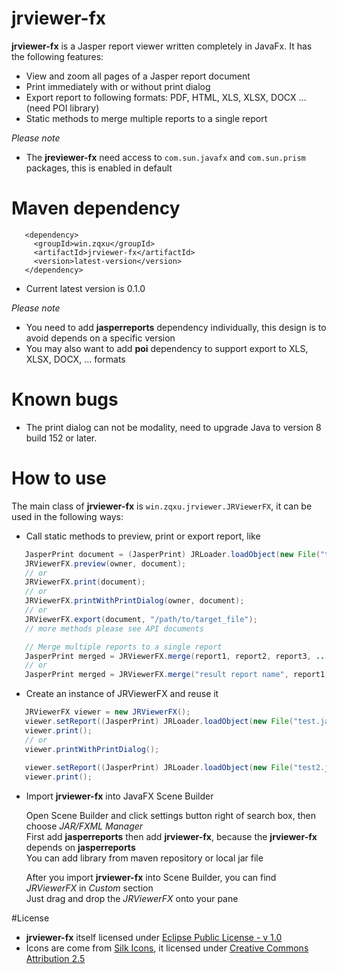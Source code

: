 # jrviewer-fx
**jrviewer-fx** is a Jasper report viewer written completely in JavaFx. It has the following features:

*  View and zoom all pages of a Jasper report document
*  Print immediately with or without print dialog
*  Export report to following formats: PDF, HTML, XLS, XLSX, DOCX ... (need POI library)
*  Static methods to merge multiple reports to a single report

_Please note_
  * The **jreviewer-fx** need access to `com.sun.javafx` and `com.sun.prism` packages, this is enabled in default


# Maven dependency
```Maven
   <dependency>
     <groupId>win.zqxu</groupId>
     <artifactId>jrviewer-fx</artifactId>
     <version>latest-version</version>
   </dependency>
```
  * Current latest version is 0.1.0
  
_Please note_  
  * You need to add **jasperreports** dependency individually, this design is to avoid depends on a specific version  
  * You may also want to add **poi** dependency to support export to XLS, XLSX, DOCX, ... formats

# Known bugs
*  The print dialog can not be modality, need to upgrade Java to version 8 build 152 or later.

# How to use
The main class of **jrviewer-fx** is `win.zqxu.jrviewer.JRViewerFX`, it can be used in the following ways:
*   Call static methods to preview, print or export report, like

```Java
   JasperPrint document = (JasperPrint) JRLoader.loadObject(new File("test.jasper"));
   JRViewerFX.preview(owner, document);
   // or
   JRViewerFX.print(document);
   // or
   JRViewerFX.printWithPrintDialog(owner, document);
   // or
   JRViewerFX.export(document, "/path/to/target_file");
   // more methods please see API documents
```

```Java
   // Merge multiple reports to a single report
   JasperPrint merged = JRViewerFX.merge(report1, report2, report3, ...);
   // or
   JasperPrint merged = JRViewerFX.merge("result report name", report1, report2, report3, ...);
```

*   Create an instance of JRViewerFX and reuse it

```Java
   JRViewerFX viewer = new JRViewerFX();
   viewer.setReport((JasperPrint) JRLoader.loadObject(new File("test.jasper")));
   viewer.print();
   // or
   viewer.printWithPrintDialog();
   
   viewer.setReport((JasperPrint) JRLoader.loadObject(new File("test2.jasper")));
   viewer.print();
```

*   Import **jrviewer-fx** into JavaFX Scene Builder

    Open Scene Builder and click settings button right of search box, then choose _JAR/FXML Manager_  
    First add **jasperreports** then add **jrviewer-fx**, because the **jrviewer-fx** depends on **jasperreports**  
    You can add library from maven repository or local jar file
    
    After you import **jrviewer-fx** into Scene Builder, you can find _JRViewerFX_ in _Custom_ section  
    Just drag and drop the _JRViewerFX_ onto your pane


#License
*   **jrviewer-fx** itself licensed under [Eclipse Public License - v 1.0](http://www.eclipse.org/legal/epl-v10.html)
*   Icons are come from [Silk Icons](http://www.famfamfam.com/lab/icons/silk/), it licensed under [Creative Commons Attribution 2.5](http://creativecommons.org/licenses/by/2.5/)



